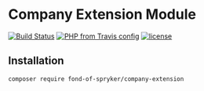 # Company Extension Module
[![Build Status](https://travis-ci.org/fond-of/spryker-company-extension.svg?branch=master)](https://travis-ci.org/fond-of/spryker-company-extension)
[![PHP from Travis config](https://img.shields.io/travis/php-v/symfony/symfony.svg)](https://php.net/)
[![license](https://img.shields.io/github/license/mashape/apistatus.svg)](https://packagist.org/packages/fond-of-spryker/company-extension)

## Installation

```
composer require fond-of-spryker/company-extension
```
